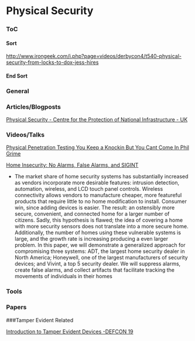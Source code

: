# Physical Security

### ToC


#### Sort
http://www.irongeek.com/i.php?page=videos/derbycon4/t540-physical-security-from-locks-to-dox-jess-hires 


#### End Sort




### General




### Articles/Blogposts

[Physical Security - Centre for the Protection of National Infrastructure - UK](https://www.cpni.gov.uk/physical-security)


### Videos/Talks

[Physical Penetration Testing You Keep a Knockin But You Cant Come In Phil Grime](https://www.youtube.com/watch?v=_0gz_iWoMT0)

[Home Insecurity: No Alarms, False Alarms, and SIGINT](https://media.defcon.org/DEF%20CON%2022/DEF%20CON%2022%20presentations/Logan%20Lamb/DEFCON-22-Logan-Lamb-HOME-INSECURITY-NO-ALARMS-FALSE-ALARMS-AND-SIGINT-WP.pdf)
* The market share of home security systems has substantially increased as vendors incorporate more desirable features: intrusion detection, automation, wireless, and LCD touch panel controls. Wireless connectivity allows vendors to manufacture cheaper, more featureful products that require little to no home modification to install.  Consumer win, since adding devices is easier. The result: an ostensibly more secure, convenient, and connected home for a larger number of citizens. Sadly, this hypothesis is flawed; the idea of covering a home with more security sensors does not translate into a more secure home.  Additionally, the number of homes using these vulnerable systems is large, and the growth rate is increasing producing a even larger problem. In this paper, we will demonstrate a generalized approach for compromising three systems: ADT, the largest home security dealer in North America; Honeywell, one of the largest manufacturers of security devices; and Vivint, a top 5 security dealer.  We will suppress alarms, create false alarms, and collect artifacts that facilitate tracking the movements of individuals in their homes



### Tools


### Papers





###Tamper Evident Related

[Introduction to Tamper Evident Devices -DEFCON 19 ](https://www.youtube.com/watch?v=SIQml3MBJoE&spfreload=10)

















